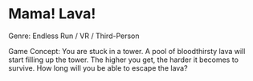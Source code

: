 # Mama! Lava!

Genre: Endless Run / VR / Third-Person

Game Concept:
You are stuck in a tower. A pool of bloodthirsty lava will start filling up the tower. The higher you get, the harder it becomes to survive. How long will you be able to escape the lava?







